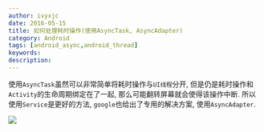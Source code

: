 ```yaml
---
author: ivyxjc
date: 2016-05-15
title: 如何处理耗时操作(使用AsyncTask, AsyncAdapter)
category: Android
tags: [android_async,android_thread]
keywords:
description:
---
```


使用`AsyncTask`虽然可以非常简单将耗时操作与`UI线程`分开, 但是仍是耗时操作和`Activity`的生命周期绑定在了一起, 那么可能翻转屏幕就会使得该操作中断. 所以使用`Service`是更好的方法, `google`也给出了专用的解决方案, 使用`AsyncAdapter`.
<!--more-->

![](http://oezmbgg4j.bkt.clouddn.com/async_1.png)
